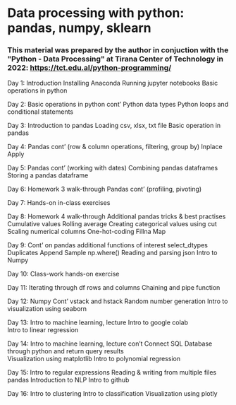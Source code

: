 # Data processing with python: pandas, numpy, sklearn

### This material was prepared by the author in conjuction with the "Python - Data Processing" at Tirana Center of Technology in 2022: https://tct.edu.al/python-programming/ 

Day 1: 
 Introduction
 Installing Anaconda 
 Running jupyter notebooks 
 Basic operations in python

Day 2:
 Basic operations in python cont’
 Python data types
 Python loops and conditional statements

Day 3:
 Introduction to pandas
 Loading csv, xlsx, txt file
 Basic operation in pandas

Day 4:
	Pandas cont’ (row & column operations, filtering, group by)
	Inplace
	Apply

Day 5:
	Pandas cont’ (working with dates)
	Combining pandas dataframes
	Storing a pandas dataframe

Day 6:
	Homework 3 walk-through 
	Pandas cont’ (profiling, pivoting)

Day 7:
	Hands-on in-class exercises

Day 8:
	Homework 4 walk-through 
  Additional pandas tricks & best practises
	Cumulative values 
	Rolling average
	Creating categorical values using cut 
  Scaling numerical columns 
  One-hot-coding 
  Fillna
  Map

Day 9:
	Cont’ on pandas additional functions of interest 
		select_dtypes
    Duplicates
		Append
		Sample
		np.where()
	  Reading and parsing json
    Intro to Numpy


Day 10:
  Class-work hands-on exercise

Day 11: 
	Iterating through df rows and columns
	Chaining and pipe function 

Day 12: 
	Numpy Cont’
  vstack and hstack 
  Random number generation
  Intro to visualization using seaborn 

Day 13:
	Intro to machine learning, lecture
  Intro to google colab  
  Intro to linear regression 

Day 14: 
	Intro to machine learning, lecture con’t
  Connect SQL Database through python and return query results	
  Visualization using matplotlib
  Intro to polynomial regression	


Day 15:
	Intro to regular expressions
  Reading & writing from multiple files pandas
  Introduction to NLP
  Intro to github 

Day 16: 
	Intro to clustering
  Intro to classification
  Visualization using plotly


